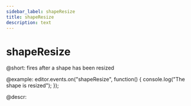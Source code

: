```yaml
---
sidebar_label: shapeResize
title: shapeResize
description: text
---
```


# shapeResize

@short: fires after a shape has been resized

@example:
editor.events.on("shapeResize", function() {
    console.log("The shape is resized");
});

@descr:
